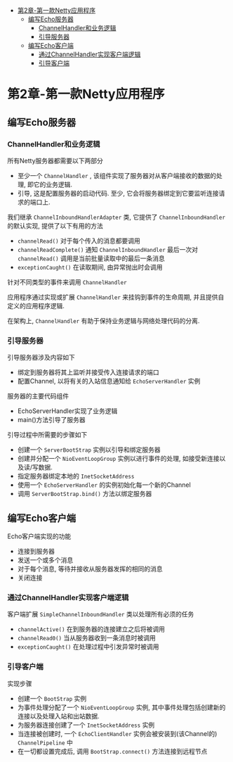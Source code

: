 - [第2章-第一款Netty应用程序](#sec-1)
  - [编写Echo服务器](#sec-1-1)
    - [ChannelHandler和业务逻辑](#sec-1-1-1)
    - [引导服务器](#sec-1-1-2)
  - [编写Echo客户端](#sec-1-2)
    - [通过ChannelHandler实现客户端逻辑](#sec-1-2-1)
    - [引导客户端](#sec-1-2-2)

# 第2章-第一款Netty应用程序<a id="sec-1"></a>

## 编写Echo服务器<a id="sec-1-1"></a>

### ChannelHandler和业务逻辑<a id="sec-1-1-1"></a>

所有Netty服务器都需要以下两部分

-   至少一个 `ChannelHandler` , 该组件实现了服务器对从客户端接收的数据的处理, 即它的业务逻辑.
-   引导, 这是配置服务器的启动代码. 至少, 它会将服务器绑定到它要监听连接请求的端口上.

我们继承 `ChannelInboundHandlerAdapter` 类, 它提供了 `ChannelInboundHandler` 的默认实现, 提供了以下有用的方法

-   `channelRead()` 对于每个传入的消息都要调用
-   `channelReadComplete()` 通知 `ChannelInboundHandler` 最后一次对 `channelRead()` 调用是当前批量读取中的最后一条消息
-   `exceptionCaught()` 在读取期间, 由异常抛出时会调用

针对不同类型的事件来调用 `ChannelHandler`

应用程序通过实现或扩展 `ChannelHandler` 来挂钩到事件的生命周期, 并且提供自定义的应用程序逻辑.

在架构上, `ChannelHandler` 有助于保持业务逻辑与网络处理代码的分离.

### 引导服务器<a id="sec-1-1-2"></a>

引导服务器涉及内容如下

-   绑定到服务器将其上监听并接受传入连接请求的端口
-   配置Channel, 以将有关的入站信息通知给 `EchoServerHandler` 实例

服务器的主要代码组件

-   EchoServerHandler实现了业务逻辑
-   main()方法引导了服务器

引导过程中所需要的步骤如下

-   创建一个 `ServerBootStrap` 实例以引导和绑定服务器
-   创建并分配一个 `NioEventLoopGroup` 实例以进行事件的处理, 如接受新连接以及读/写数据.
-   指定服务器绑定本地的 `InetSocketAddress`
-   使用一个 `EchoServerHandler` 的实例初始化每一个新的Channel
-   调用 `ServerBootStrap.bind()` 方法以绑定服务器

## 编写Echo客户端<a id="sec-1-2"></a>

Echo客户端实现的功能

-   连接到服务器
-   发送一个或多个消息
-   对于每个消息, 等待并接收从服务器发挥的相同的消息
-   关闭连接

### 通过ChannelHandler实现客户端逻辑<a id="sec-1-2-1"></a>

客户端扩展 `SimpleChannelInboundHandler` 类以处理所有必须的任务

-   `channelActive()` 在到服务器的连接建立之后将被调用
-   `channelRead0()` 当从服务器收到一条消息时被调用
-   `exceptionCaught()` 在处理过程中引发异常时被调用

### 引导客户端<a id="sec-1-2-2"></a>

实现步骤

-   创建一个 `BootStrap` 实例
-   为事件处理分配了一个 `NioEventLoopGroup` 实例, 其中事件处理包括创建新的连接以及处理入站和出站数据.
-   为服务器连接创建了一个 `InetSocketAddress` 实例
-   当连接被创建时, 一个 `EchoClientHandler` 实例会被安装到(该Channel的) `ChannelPipeline` 中
-   在一切都设置完成后, 调用 `BootStrap.connect()` 方法连接到远程节点
